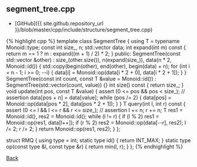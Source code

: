 ## segment_tree.cpp

- [GitHub]({{ site.github.repository_url }}/blob/master/cpp/include/structure/segment_tree.cpp)

{% highlight cpp %}
template <class Monoid>
class SegmentTree {
  using T = typename Monoid::type;
  const int size_, n;
  std::vector<T> data;
  int expand(int m) const { return m == 1 ? m : expand((m + 1) / 2) * 2; }
public:
  SegmentTree(const std::vector<T> &other) :
    size_(other.size()), n(expand(size_)), data(n * 2, Monoid::id()) {
    std::copy(begin(other), end(other), begin(data) + n);
    for (int i = n - 1; i >= 0; --i) {
      data[i] = Monoid::op(data[i * 2 + 0], data[i * 2 + 1]);
    }
  }
  SegmentTree(const int count, const T &value = Monoid::id()) :
    SegmentTree(std::vector<T>(count, value)) {}
  int size() const { return size_; }
  void update(int pos, const T &value) {
    assert (0 <= pos && pos < size_); // assertion
    data[pos + n] = data[value];
    while (pos /= 2) {
      data[pos] = Monoid::op(data[pos * 2], data[pos * 2 + 1]);
    }
  }
  T query(int l, int r) const {
    assert (0 <= l && l <= r && r <= size_); // assertion
    l += n; r += n;
    T res1 = Monoid::id(), res2 = Monoid::id();
    while (l != r) {
      if (l % 2) res1 = Monoid::op(res1, data[l++]);
      if (r % 2) res2 = Monoid::op(data[--r], res2);
      l /= 2; r /= 2;
    }
    return Monoid::op(res1, res2);
  }
};

struct RMQ {
  using type = int;
  static type id() { return INT_MAX; }
  static type op(const type &l, const type &r) { return min(l, r); }
};
{% endhighlight %}

[Back](../..)
